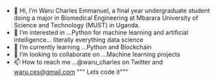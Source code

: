 - 👋 Hi, I’m Waru Charles Emmanuel, a final year undergraduate student doing a major in Biomedical Engineering at Mbarara University of Science and Technology (MUST) in Uganda.
- 👀 I’m interested in ...Python for machine learning and artificial intelligence... literally everything data science
- 🌱 I’m currently learning ...Python and Blockchain
- 💞️ I’m looking to collaborate on ...Machine learning projects
- 📫 How to reach me ...@waru_charles on Twitter and waru.ces@gmail.com
""" Lets code it"""

<!---
Wachema/Wachema is a ✨ special ✨ repository because its `README.md` (this file) appears on your GitHub profile.
You can click the Preview link to take a look at your changes.
--->
